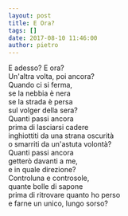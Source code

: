 ```yaml
---
layout: post
title: E Ora?
tags: []
date: 2017-08-10 11:46:00
author: pietro
---
```

E adesso? E ora?<br/>Un'altra volta, poi ancora?<br/>Quando ci si ferma,<br/>se la nebbia è nera<br/>se la strada è persa<br/>sul volger della sera?<br/>Quanti passi ancora<br/>prima di lasciarsi cadere<br/>inghiottiti da una strana oscurità<br/>o smarriti da un'astuta volontà?<br/>Quanti passi ancora<br/>getterò davanti a me,<br/>e in quale direzione?<br/>Controluna e controsole,<br/>quante bolle di sapone<br/>prima di ritrovare quanto ho perso<br/>e farne un unico, lungo sorso?
